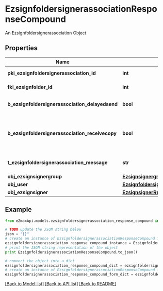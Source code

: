 # EzsignfoldersignerassociationResponseCompound

An Ezsignfoldersignerassociation Object

## Properties
Name | Type | Description | Notes
------------ | ------------- | ------------- | -------------
**pki_ezsignfoldersignerassociation_id** | **int** | The unique ID of the Ezsignfoldersignerassociation | 
**fki_ezsignfolder_id** | **int** | The unique ID of the Ezsignfolder | 
**b_ezsignfoldersignerassociation_delayedsend** | **bool** | If this flag is true the signatory is part of a delayed send. | 
**b_ezsignfoldersignerassociation_receivecopy** | **bool** | If this flag is true. The signatory will receive a copy of every signed Ezsigndocument even if it ain&#39;t required to sign the document. | 
**t_ezsignfoldersignerassociation_message** | **str** | A custom text message that will be added to the email sent. | 
**obj_ezsignsignergroup** | [**EzsignsignergroupResponseCompound**](EzsignsignergroupResponseCompound.md) |  | [optional] 
**obj_user** | [**EzsignfoldersignerassociationResponseCompoundUser**](EzsignfoldersignerassociationResponseCompoundUser.md) |  | [optional] 
**obj_ezsignsigner** | [**EzsignsignerResponseCompound**](EzsignsignerResponseCompound.md) |  | [optional] 

## Example

```python
from eZmaxApi.models.ezsignfoldersignerassociation_response_compound import EzsignfoldersignerassociationResponseCompound

# TODO update the JSON string below
json = "{}"
# create an instance of EzsignfoldersignerassociationResponseCompound from a JSON string
ezsignfoldersignerassociation_response_compound_instance = EzsignfoldersignerassociationResponseCompound.from_json(json)
# print the JSON string representation of the object
print EzsignfoldersignerassociationResponseCompound.to_json()

# convert the object into a dict
ezsignfoldersignerassociation_response_compound_dict = ezsignfoldersignerassociation_response_compound_instance.to_dict()
# create an instance of EzsignfoldersignerassociationResponseCompound from a dict
ezsignfoldersignerassociation_response_compound_form_dict = ezsignfoldersignerassociation_response_compound.from_dict(ezsignfoldersignerassociation_response_compound_dict)
```
[[Back to Model list]](../README.md#documentation-for-models) [[Back to API list]](../README.md#documentation-for-api-endpoints) [[Back to README]](../README.md)



